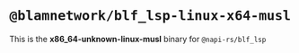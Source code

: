 # `@blamnetwork/blf_lsp-linux-x64-musl`

This is the **x86_64-unknown-linux-musl** binary for `@napi-rs/blf_lsp`
